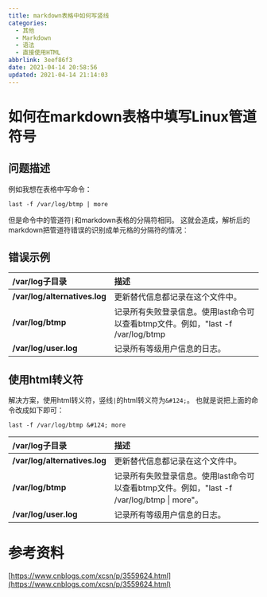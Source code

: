 ```yaml
---
title: markdown表格中如何写竖线
categories: 
  - 其他
  - Markdown
  - 语法
  - 直接使用HTML
abbrlink: 3eef86f3
date: 2021-04-14 20:58:56
updated: 2021-04-14 21:14:03
---
```

# 如何在markdown表格中填写Linux管道符号

## 问题描述
例如我想在表格中写命令：
```
last -f /var/log/btmp | more
```
但是命令中的管道符`|`和markdown表格的分隔符相同。
这就会造成，解析后的markdown把管道符错误的识别成单元格的分隔符的情况：

## 错误示例

|/var/log子目录|描述|
|:---|:---|
|**/var/log/alternatives.log**|更新替代信息都记录在这个文件中。|
|**/var/log/btmp**|记录所有失败登录信息。使用last命令可以查看btmp文件。例如，"last -f /var/log/btmp | more"。|
|**/var/log/user.log**|记录所有等级用户信息的日志。|

## 使用html转义符

解决方案，使用html转义符，竖线`|`的html转义符为`&#124;`。
也就是说把上面的命令改成如下即可：
```
last -f /var/log/btmp &#124; more
```

|/var/log子目录|描述|
|:---|:---|
|**/var/log/alternatives.log**|更新替代信息都记录在这个文件中。|
|**/var/log/btmp**|记录所有失败登录信息。使用last命令可以查看btmp文件。例如，"last -f /var/log/btmp &#124; more"。|
|**/var/log/user.log**|记录所有等级用户信息的日志。|

# 参考资料
[https://www.cnblogs.com/xcsn/p/3559624.html](https://www.cnblogs.com/xcsn/p/3559624.html)

